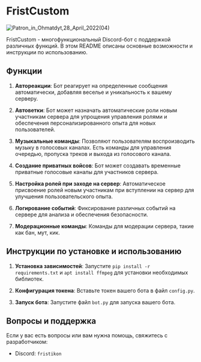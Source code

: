 # FristCustom
![Patron_in_Ohmatdyt,_28_April_2022_(04)](https://github.com/Frist6361/FristCustom/assets/105719076/7c3215d3-0d37-4d70-84ab-50ebaefa8ec4)

FristCustom - многофункциональный Discord-бот с поддержкой различных функций. В этом README описаны основные возможности и инструкции по использованию.

## Функции


1. **Автореакции**: Бот реагирует на определенные сообщения автоматически, добавляя веселье и уникальность к вашему серверу.

2. **Автоветки**: Бот может назначать автоматические роли новым участникам сервера для упрощения управления ролями и обеспечения персонализированного опыта для новых пользователей.

3. **Музыкальные команды**: Позволяют пользователям воспроизводить музыку в голосовых каналах. Есть команды для управления очередью, пропуска треков и выхода из голосового канала.

4. **Создание приватных войсов**: Бот может создавать временные приватные голосовые каналы для участников сервера.

5. **Настройка ролей при заходе на сервер**: Автоматическое присвоение ролей новым участникам при вступлении на сервер для улучшения пользовательского опыта.

6. **Логирование событий**: Фиксирование различных событий на сервере для анализа и обеспечения безопасности.

7. **Модерационные команды**: Команды для модерации сервера, такие как бан, мут, кик.

## Инструкции по установке и использованию

1. **Установка зависимостей**: Запустите `pip install -r requirements.txt` и `apt install ffmpeg` для установки необходимых библиотек.

2. **Конфигурация токена**: Вставьте токен вашего бота в файл `config.py`.

3. **Запуск бота**: Запустите файл `bot.py` для запуска вашего бота.



## Вопросы и поддержка

Если у вас есть вопросы или вам нужна помощь, свяжитесь с разработчиком:

- Discord: `fristikon`




